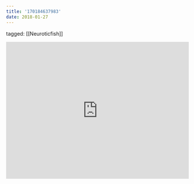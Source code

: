 ```yaml
---
title: '170184637983'
date: 2018-01-27
---
```

tagged: [[Neuroticfish]]
<iframe allow="accelerometer; autoplay; clipboard-write; encrypted-media; gyroscope; picture-in-picture" allowfullscreen="" frameborder="0" height="375" id="youtube_iframe" src="https://www.youtube.com/embed/WZ-rApXe6Pc?feature=oembed&amp;enablejsapi=1&amp;origin=https://safe.txmblr.com&amp;wmode=opaque" width="500"></iframe>